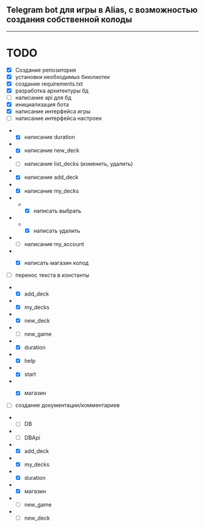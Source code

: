 ## Telegram bot для игры в Alias, с возможностью создания собственной колоды

------

# TODO

- [x] Создание репозитория
- [x] установки необходимых биюлиотек
- [x] создание requirements.txt
- [x] разработка архитектуры бд
- [ ] написание api для бд
- [x] инициализация бота
- [x] написание интерфейса игры
- [ ] написание интерфейса настроек
- - [x] написание duration
- - [x] написание new_deck
- - [ ] написание list_decks (изменить, удалить)
- - [x] написание add_deck
- - [x] написание my_decks
- - - [x] написать выбрать
- - - [x] написать удалить
- - [ ] написание my_account
- - [x] написать магазин колод


- [ ] перенос текста в константы
- - [x] add_deck
- - [x] my_decks
- - [x] new_deck
- - [ ] new_game
- - [x] duration
- - [x] help
- - [x] start
- - [x] магазин


- [ ] создание документации/комментариев
- - [ ] DB
- - [ ] DBApi
- - [x] add_deck
- - [x] my_decks
- - [x] duration
- - [x] магазин
- - [ ] new_game
- - [ ] new_deck
